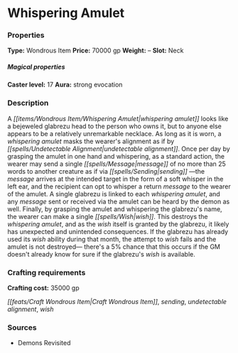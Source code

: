 ﻿---
Title: "Whispering Amulet"
Type: "Wondrous Item"
Price: "70000 gp"
Weight: "–"
Slot: "Neck"
Caster level: "17"
Aura: "strong evocation"
Description: |
  "A _whispering amulet_ looks like a bejeweled glabrezu head to the person who owns it, but to anyone else appears to be a relatively unremarkable necklace. As long as it is worn, a _whispering amulet_ masks the wearer's alignment as if by _undetectable alignment_. Once per day by grasping the amulet in one hand and whispering, as a standard action, the wearer may send a single message of no more than 25 words to another creature as if via _sending_ —the message arrives at the intended target in the form of a soft whisper in the left ear, and the recipient can opt to whisper a return message to the wearer of the amulet. A single glabrezu is linked to each _whispering amulet_, and any message sent or received via the amulet can be heard by the demon as well. Finally, by grasping the amulet and whispering the glabrezu's name, the wearer can make a single _wish_. This destroys the _whispering amulet_, and as the _wish_ itself is granted by the glabrezu, it likely has unexpected and unintended consequences. If the glabrezu has already used its _wish_ ability during that month, the attempt to wish fails and the amulet is not destroyed— there's a 5% chance that this occurs if the GM doesn't already know for sure if the glabrezu's _wish_ is available."
Crafting cost: "35000 gp"
Sources: "['Demons Revisited']"
---

# Whispering Amulet

### Properties

**Type:** Wondrous Item **Price:** 70000 gp **Weight:** – **Slot:** Neck

##### Magical properties

**Caster level:** 17 **Aura:** strong evocation

### Description

A _[[items/Wondrous Item/Whispering Amulet|whispering amulet]]_ looks like a bejeweled glabrezu head to the person who owns it, but to anyone else appears to be a relatively unremarkable necklace. As long as it is worn, a _whispering amulet_ masks the wearer's alignment as if by _[[spells/Undetectable Alignment|undetectable alignment]]_. Once per day by grasping the amulet in one hand and whispering, as a standard action, the wearer may send a single _[[spells/Message|message]]_ of no more than 25 words to another creature as if via _[[spells/Sending|sending]]_ —the _message_ arrives at the intended target in the form of a soft whisper in the left ear, and the recipient can opt to whisper a return _message_ to the wearer of the amulet. A single glabrezu is linked to each _whispering amulet_, and any _message_ sent or received via the amulet can be heard by the demon as well. Finally, by grasping the amulet and whispering the glabrezu's name, the wearer can make a single _[[spells/Wish|wish]]_. This destroys the _whispering amulet_, and as the _wish_ itself is granted by the glabrezu, it likely has unexpected and unintended consequences. If the glabrezu has already used its _wish_ ability during that month, the attempt to _wish_ fails and the amulet is not destroyed— there's a 5% chance that this occurs if the GM doesn't already know for sure if the glabrezu's _wish_ is available.

### Crafting requirements

**Crafting cost:** 35000 gp

_[[feats/Craft Wondrous Item|Craft Wondrous Item]]_, _sending_, _undetectable alignment_, _wish_

### Sources

* Demons Revisited